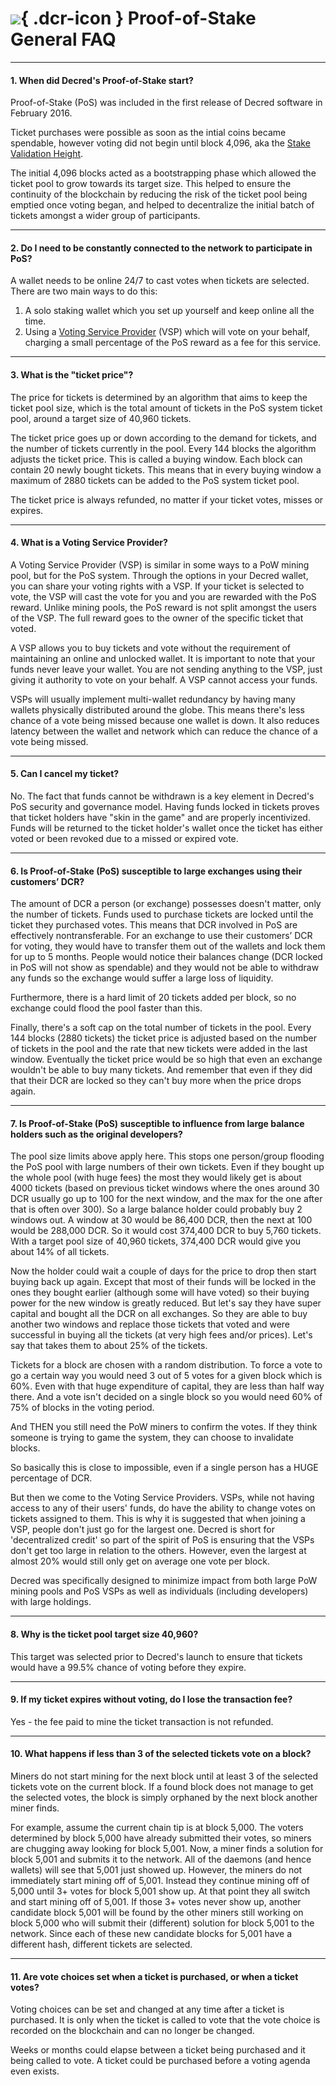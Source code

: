 # ![](../../img/dcr-icons/TicketLive.svg){ .dcr-icon } Proof-of-Stake General FAQ

---

#### 1. When did Decred's Proof-of-Stake start?

Proof-of-Stake (PoS) was included in the first release of Decred software in February 2016.

Ticket purchases were possible as soon as the intial coins became spendable,
however voting did not begin until block 4,096, aka the
[Stake Validation Height](https://devdocs.decred.org/core-blockchain-concepts/proof-of-stake/stake-validation-height/).

The initial 4,096 blocks acted as a bootstrapping phase which allowed the ticket
pool to grow towards its target size. This helped to ensure the continuity of
the blockchain by reducing the risk of the ticket pool being emptied once voting
began, and helped to decentralize the initial batch of tickets amongst a wider
group of participants.

---

#### 2. Do I need to be constantly connected to the network to participate in PoS?

A wallet needs to be online 24/7 to cast votes when tickets are selected.
There are two main ways to do this:

1. A solo staking wallet which you set up yourself and keep online all the time.
1. Using a [Voting Service
   Provider](../../proof-of-stake/how-to-stake.md#voting-service-providers)
   (VSP) which will vote on your behalf, charging a small percentage of the PoS
   reward as a fee for this service.

---

#### 3. What is the "ticket price"?

The price for tickets is determined by an algorithm that aims to keep the ticket pool size, which is the total amount of tickets in the PoS system ticket pool, around a target size of 40,960 tickets.

The ticket price goes up or down according to the demand for tickets, and the number of tickets currently in the pool. Every 144 blocks the algorithm adjusts the ticket price. This is called a buying window. Each block can contain 20 newly bought tickets. This means that in every buying window a maximum of 2880 tickets can be added to the PoS system ticket pool.

The ticket price is always refunded, no matter if your ticket votes, misses or expires.

---

#### 4. What is a Voting Service Provider?

A Voting Service Provider (VSP) is similar in some ways to a PoW mining pool, but for the PoS system. Through the options in your Decred wallet, you can share your voting rights with a VSP. If your ticket is selected to vote, the VSP will cast the vote for you and you are rewarded with the PoS reward. Unlike mining pools, the PoS reward is not split amongst the users of the VSP. The full reward goes to the owner of the specific ticket that voted.

A VSP allows you to buy tickets and vote without the requirement of maintaining an online and unlocked wallet. It is important to note that your funds never leave your wallet. You are not sending anything to the VSP, just giving it authority to vote on your behalf. A VSP cannot access your funds.

VSPs will usually implement multi-wallet redundancy by having many wallets physically distributed around the globe. This means there's less chance of a vote being missed because one wallet is down.
It also reduces latency between the wallet and network which can reduce the chance of a vote being missed.

---

#### 5. Can I cancel my ticket?

No. The fact that funds cannot be withdrawn is a key element in Decred's PoS security and governance model. Having funds locked in tickets proves that ticket holders have "skin in the game" and are properly incentivized. Funds will be returned to the ticket holder's wallet once the ticket has either voted or been revoked due to a missed or expired vote.

---

#### 6. Is Proof-of-Stake (PoS) susceptible to large exchanges using their customers’ DCR?

The amount of DCR a person (or exchange) possesses doesn't matter, only the number of tickets. Funds used to purchase tickets are locked until the ticket they purchased votes. This means that DCR involved in PoS are effectively nontransferable. For an exchange to use their customers’ DCR for voting, they would have to transfer them out of the wallets and lock them for up to 5 months. People would notice their balances change (DCR locked in PoS will not show as spendable) and they would not be able to withdraw any funds so the exchange would suffer a large loss of liquidity.

Furthermore, there is a hard limit of 20 tickets added per block, so no exchange could flood the pool faster than this.

Finally, there's a soft cap on the total number of tickets in the pool. Every 144 blocks (2880 tickets) the ticket price is adjusted based on the number of tickets in the pool and the rate that new tickets were added in the last window. Eventually the ticket price would be so high that even an exchange wouldn't be able to buy many tickets. And remember that even if they did that their DCR are locked so they can't buy more when the price drops again.

---

#### 7. Is Proof-of-Stake (PoS) susceptible to influence from large balance holders such as the original developers?

The pool size limits above apply here. This stops one person/group flooding the PoS pool with large numbers of their own tickets. Even if they bought up the whole pool (with huge fees) the most they would likely get is about 4000 tickets (based on previous ticket windows where the ones around 30 DCR usually go up to 100 for the next window, and the max for the one after that is often over 300). So a large balance holder could probably buy 2 windows out. A window at 30 would be 86,400 DCR, then the next at 100 would be 288,000 DCR. So it would cost 374,400 DCR to buy 5,760 tickets. With a target pool size of 40,960 tickets, 374,400 DCR would give you about 14% of all tickets.

Now the holder could wait a couple of days for the price to drop then start buying back up again. Except that most of their funds will be locked in the ones they bought earlier (although some will have voted) so their buying power for the new window is greatly reduced. But let's say they have super capital and bought all the DCR on all exchanges. So they are able to buy another two windows and replace those tickets that voted and were successful in buying all the tickets (at very high fees and/or prices). Let's say that takes them to about 25% of the tickets.

Tickets for a block are chosen with a random distribution. To force a vote to go a certain way you would need 3 out of 5 votes for a given block which is 60%. Even with that huge expenditure of capital, they are less than half way there. And a vote isn't decided on a single block so you would need 60% of 75% of blocks in the voting period.

And THEN you still need the PoW miners to confirm the votes. If they think someone is trying to game the system, they can choose to invalidate blocks.

So basically this is close to impossible, even if a single person has a HUGE percentage of DCR.

But then we come to the Voting Service Providers. VSPs, while not having access to any of their users' funds, do have the ability to change votes on tickets assigned to them. This is why it is suggested that when joining a VSP, people don't just go for the largest one. Decred is short for 'decentralized credit' so part of the spirit of PoS is ensuring that the VSPs don't get too large in relation to the others. However, even the largest at almost 20% would still only get on average one vote per block.

Decred was specifically designed to minimize impact from both large PoW mining pools and PoS VSPs as well as individuals (including developers) with large holdings.

---

#### 8. Why is the ticket pool target size 40,960?

This target was selected prior to Decred's launch to ensure that tickets would have a 99.5% chance of voting before they expire.

---

#### 9. If my ticket expires without voting, do I lose the transaction fee?

Yes - the fee paid to mine the ticket transaction is not refunded.

---

#### 10. What happens if less than 3 of the selected tickets vote on a block?

Miners do not start mining for the next block until at least 3 of the selected
tickets vote on the current block.
If a found block does not manage to get the selected votes, the block is simply
orphaned by the next block another miner finds.

For example, assume the current chain tip is at block 5,000.
The voters determined by block 5,000 have already submitted their votes, so
miners are chugging away looking for block 5,001.
Now, a miner finds a solution for block 5,001 and submits it to the network.
All of the daemons (and hence wallets) will see that 5,001 just showed up.
However, the miners do not immediately start mining off of 5,001.
Instead they continue mining off of 5,000 until 3+ votes for block 5,001 show up.
At that point they all switch and start mining off of 5,001.
If those 3+ votes never show up, another candidate block 5,001 will be found by
the other miners still working on block 5,000 who will submit their (different)
solution for block 5,001 to the network.
Since each of these new candidate blocks for 5,001 have a different hash,
different tickets are selected.

---

#### 11. Are vote choices set when a ticket is purchased, or when a ticket votes?

Voting choices can be set and changed at any time after a ticket is purchased.
It is only when the ticket is called to vote that the vote choice is recorded on
the blockchain and can no longer be changed.

Weeks or months could elapse between a ticket being purchased and it being
called to vote. A ticket could be purchased before a voting agenda even exists.

